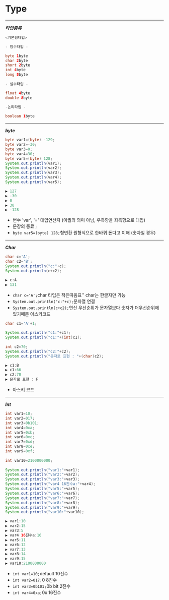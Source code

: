 # Type

***
***타입종류***

```java
<기본형타입>

- 정수타입 -

byte 1byte
char 2byte
short 2byte
int 4byte
long 8byte
		  
- 실수타입 -

float 4byte
double 8byte
		  
-논리타입 -

boolean 1byte
```
***
***byte***
```java
byte var1=(byte) -129;
byte var2=-30;
byte var3=0;
byte var4=30;
byte var5=(byte) 128;
System.out.println(var1);
System.out.println(var2);
System.out.println(var3);
System.out.println(var4);
System.out.println(var5);

▶️ 127
▶️ -30
▶️ 0
▶️ 30
▶️ -128
```
- 변수 'var', '=' 대입연산자 (이퀄의 의미 아님, 우측항을 좌측항으로 대입)
- 문장의 종료 ;
- `byte var5=(byte) 128;`형변환 원형식으로 한바퀴 돈다고 이해 (숫자일 경우)

***
***Char***
```java
char c='A';
char c2='B';
System.out.println("c:"+c);
System.out.println(c+c2);

▶️ c:A
▶️ 131
```
- `char c='A';`char 타입은 작은따옴표'' char는 한글자만 가능
- `System.out.println("c:"+c);`문자열 연결
- `System.out.println(c+c2);`연산 우선순위가 문자열보다 숫자가 더우선순위에 있기때문 아스키코드

```java
char c1='A'+1;
		
System.out.println("c1:"+c1);
System.out.println("c1:"+(int)c1);
		
int c2=70;
System.out.println("c2:"+c2);
System.out.println("문자로 표현 : "+(char)c2);

▶️ c1:B
▶️ c1:66
▶️ c2:70
▶️ 문자로 표현 : F
```
- 아스키 코드

***
***Int***
```java
int var1=10;
int var2=017;
int var3=0b101; 
int var4=0xa;
int var5=0xb;
int var6=0xc;
int var7=0xd;
int var8=0xe;
int var9=0xf;
		
int var10=2100000000;
		
System.out.println("var1:"+var1);
System.out.println("var2:"+var2);
System.out.println("var3:"+var3);
System.out.println("var4 16진수a:"+var4);
System.out.println("var5:"+var5);
System.out.println("var6:"+var6);
System.out.println("var7:"+var7);
System.out.println("var8:"+var8);
System.out.println("var9:"+var9);
System.out.println("var10:"+var10);

▶️ var1:10
▶️ var2:15
▶️ var3:5
▶️ var4 16진수a:10
▶️ var5:11
▶️ var6:12
▶️ var7:13
▶️ var8:14
▶️ var9:15
▶️ var10:2100000000
```
- `int var1=10;`default 10진수
- `int var2=017;`0 8진수
- `int var3=0b101;`0b bit 2진수
- `int var4=0xa;`0x 16진수

